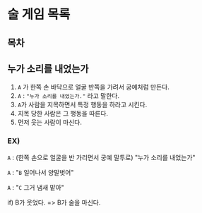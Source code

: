 # 술 게임 목록

## 목차

## 누가 소리를 내었는가

1. `A` 가 한쪽 손 바닥으로 얼굴 반쪽을 가려서 궁예처럼 만든다.
2. `A` : `"누가 소리를 내었는가."` 라고 말한다.
3. `A`가 사람을 지목하면서 특정 행동을 하라고 시킨다.
4. 지목 당한 사람은 그 행동을 따른다.
5. 먼저 웃는 사람이 마신다.
### EX) 
`A` : (한쪽 손으로 얼굴을 반 가리면서 궁예 말투로) "누가 소리를 내었는가"

`A` : "`B` 일어나서 양말벗어"

`A` : "`C` 그거 냄새 맡아" 

if) B가 웃었다. => B가 술을 마신다. 

